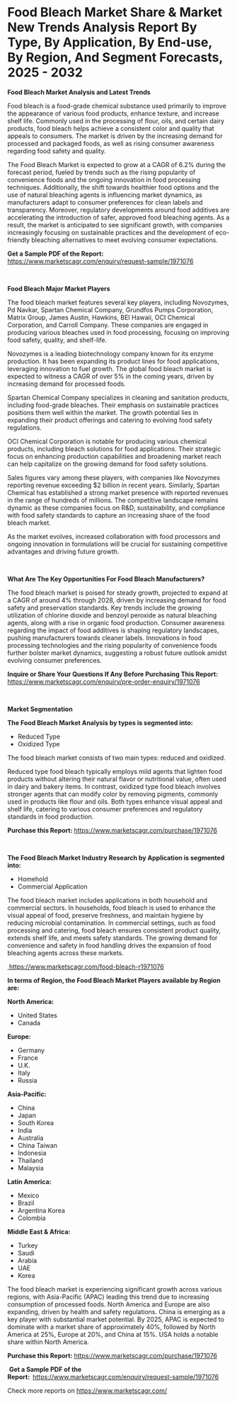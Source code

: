 <p><h1>Food Bleach Market Share & Market New Trends Analysis Report By Type, By Application, By End-use, By Region, And Segment Forecasts, 2025 - 2032</h1></p><p><strong>Food Bleach Market Analysis and Latest Trends</strong></p>
<p><p>Food bleach is a food-grade chemical substance used primarily to improve the appearance of various food products, enhance texture, and increase shelf life. Commonly used in the processing of flour, oils, and certain dairy products, food bleach helps achieve a consistent color and quality that appeals to consumers. The market is driven by the increasing demand for processed and packaged foods, as well as rising consumer awareness regarding food safety and quality.</p><p>The Food Bleach Market is expected to grow at a CAGR of 6.2% during the forecast period, fueled by trends such as the rising popularity of convenience foods and the ongoing innovation in food processing techniques. Additionally, the shift towards healthier food options and the use of natural bleaching agents is influencing market dynamics, as manufacturers adapt to consumer preferences for clean labels and transparency. Moreover, regulatory developments around food additives are accelerating the introduction of safer, approved food bleaching agents. As a result, the market is anticipated to see significant growth, with companies increasingly focusing on sustainable practices and the development of eco-friendly bleaching alternatives to meet evolving consumer expectations.</p></p>
<p><strong>Get a Sample PDF of the Report:&nbsp;</strong> <a href="https://www.marketscagr.com/enquiry/request-sample/1971076?utm_campaign=1869&utm_medium=2&utm_source=Github&utm_content=ia&utm_term=30012025&utm_id=food-bleach">https://www.marketscagr.com/enquiry/request-sample/1971076</a></p>
<p>&nbsp;</p>
<p><strong>Food Bleach Major Market Players</strong></p>
<p><p>The food bleach market features several key players, including Novozymes, Pd Navkar, Spartan Chemical Company, Grundfos Pumps Corporation, Matrix Group, James Austin, Hawkins, BEI Hawaii, OCI Chemical Corporation, and Carroll Company. These companies are engaged in producing various bleaches used in food processing, focusing on improving food safety, quality, and shelf-life.</p><p>Novozymes is a leading biotechnology company known for its enzyme production. It has been expanding its product lines for food applications, leveraging innovation to fuel growth. The global food bleach market is expected to witness a CAGR of over 5% in the coming years, driven by increasing demand for processed foods.</p><p>Spartan Chemical Company specializes in cleaning and sanitation products, including food-grade bleaches. Their emphasis on sustainable practices positions them well within the market. The growth potential lies in expanding their product offerings and catering to evolving food safety regulations.</p><p>OCI Chemical Corporation is notable for producing various chemical products, including bleach solutions for food applications. Their strategic focus on enhancing production capabilities and broadening market reach can help capitalize on the growing demand for food safety solutions.</p><p>Sales figures vary among these players, with companies like Novozymes reporting revenue exceeding $2 billion in recent years. Similarly, Spartan Chemical has established a strong market presence with reported revenues in the range of hundreds of millions. The competitive landscape remains dynamic as these companies focus on R&D, sustainability, and compliance with food safety standards to capture an increasing share of the food bleach market. </p><p>As the market evolves, increased collaboration with food processors and ongoing innovation in formulations will be crucial for sustaining competitive advantages and driving future growth.</p></p>
<p>&nbsp;</p>
<p><strong>What Are The Key Opportunities For Food Bleach Manufacturers?</strong></p>
<p><p>The food bleach market is poised for steady growth, projected to expand at a CAGR of around 4% through 2028, driven by increasing demand for food safety and preservation standards. Key trends include the growing utilization of chlorine dioxide and benzoyl peroxide as natural bleaching agents, along with a rise in organic food production. Consumer awareness regarding the impact of food additives is shaping regulatory landscapes, pushing manufacturers towards cleaner labels. Innovations in food processing technologies and the rising popularity of convenience foods further bolster market dynamics, suggesting a robust future outlook amidst evolving consumer preferences.</p></p>
<p><strong>Inquire or Share Your Questions If Any Before Purchasing This Report:</strong> <a href="https://www.marketscagr.com/enquiry/pre-order-enquiry/1971076?utm_campaign=1869&utm_medium=2&utm_source=Github&utm_content=ia&utm_term=30012025&utm_id=food-bleach">https://www.marketscagr.com/enquiry/pre-order-enquiry/1971076</a></p>
<p>&nbsp;</p>
<p><strong>Market Segmentation</strong></p>
<p><strong>The Food Bleach Market Analysis by types is segmented into:</strong></p>
<p><ul><li>Reduced Type</li><li>Oxidized Type</li></ul></p>
<p><p>The food bleach market consists of two main types: reduced and oxidized. </p><p>Reduced type food bleach typically employs mild agents that lighten food products without altering their natural flavor or nutritional value, often used in dairy and bakery items. In contrast, oxidized type food bleach involves stronger agents that can modify color by removing pigments, commonly used in products like flour and oils. Both types enhance visual appeal and shelf life, catering to various consumer preferences and regulatory standards in food production.</p></p>
<p><strong>Purchase this Report:&nbsp;</strong><a href="https://www.marketscagr.com/purchase/1971076?utm_campaign=1869&utm_medium=2&utm_source=Github&utm_content=ia&utm_term=30012025&utm_id=food-bleach">https://www.marketscagr.com/purchase/1971076</a></p>
<p>&nbsp;</p>
<p><strong>The Food Bleach Market Industry Research by Application is segmented into:</strong></p>
<p><ul><li>Homehold</li><li>Commercial Application</li></ul></p>
<p><p>The food bleach market includes applications in both household and commercial sectors. In households, food bleach is used to enhance the visual appeal of food, preserve freshness, and maintain hygiene by reducing microbial contamination. In commercial settings, such as food processing and catering, food bleach ensures consistent product quality, extends shelf life, and meets safety standards. The growing demand for convenience and safety in food handling drives the expansion of food bleaching agents across these markets.</p></p>
<p><a href="https://www.marketscagr.com/food-bleach-r1971076?utm_campaign=1869&utm_medium=2&utm_source=Github&utm_content=ia&utm_term=30012025&utm_id=food-bleach">&nbsp;https://www.marketscagr.com/food-bleach-r1971076</a></p>
<p><strong>In terms of Region, the Food Bleach Market Players available by Region are:</strong></p>
<p>
    <p> <strong> North America: </strong>
        <ul>
            <li>United States</li>
            <li>Canada</li>
        </ul>
        </p> 
    <p> <strong> Europe: </strong>
        <ul>
            <li>Germany</li>
            <li>France</li>
            <li>U.K.</li>
            <li>Italy</li>
            <li>Russia</li>
        </ul>
        </p> 
    <p> <strong> Asia-Pacific: </strong>
        <ul>
            <li>China</li>
            <li>Japan</li>
            <li>South Korea</li>
            <li>India</li>
            <li>Australia</li>
            <li>China Taiwan</li>
            <li>Indonesia</li>
            <li>Thailand</li>
            <li>Malaysia</li>
        </ul>
        </p> 
    <p> <strong> Latin America: </strong>
        <ul>
            <li>Mexico</li>
            <li>Brazil</li>
            <li>Argentina Korea</li>
            <li>Colombia</li>
        </ul>
        </p> 
    <p> <strong> Middle East & Africa: </strong>
        <ul>
            <li>Turkey</li>
            <li>Saudi</li>
            <li>Arabia</li>
            <li>UAE</li>
            <li>Korea</li>
        </ul>
    </p>
    </p>
<p><p>The food bleach market is experiencing significant growth across various regions, with Asia-Pacific (APAC) leading this trend due to increasing consumption of processed foods. North America and Europe are also expanding, driven by health and safety regulations. China is emerging as a key player with substantial market potential. By 2025, APAC is expected to dominate with a market share of approximately 40%, followed by North America at 25%, Europe at 20%, and China at 15%. USA holds a notable share within North America.</p></p>
<p><strong>Purchase this Report: </strong><a href="https://www.marketscagr.com/purchase/1971076?utm_campaign=1869&utm_medium=2&utm_source=Github&utm_content=ia&utm_term=30012025&utm_id=food-bleach">https://www.marketscagr.com/purchase/1971076</a></p>
<p>&nbsp;<strong>Get a Sample PDF of the Report:&nbsp;&nbsp;</strong><a href="https://www.marketscagr.com/enquiry/request-sample/1971076?utm_campaign=1869&utm_medium=2&utm_source=Github&utm_content=ia&utm_term=30012025&utm_id=food-bleach">https://www.marketscagr.com/enquiry/request-sample/1971076</a></p>
<p><strong></strong></p>
<p>Check more reports on <a href="https://www.marketscagr.com/?utm_campaign=1869&utm_medium=2&utm_source=Github&utm_content=ia&utm_term=30012025&utm_id=food-bleach">https://www.marketscagr.com/</a></p>